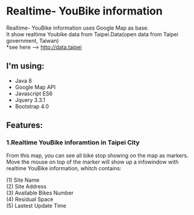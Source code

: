 # Realtime- YouBike information
Realtime- YouBike information uses Google Map as base.</br>
It show realtime Youbike data from Taipei.Data(open data from Taipei government, Taiwan)</br>
*see here --> http://data.taipei

## I'm using:

* Java 8
* Google Map API
* Javascript ES6
* Jquery 3.3.1
* Bootstrap 4.0

## Features:

### 1.Realtime YouBike inforamtion in Taipei City
From this map, you can see all bike stop showing on the map as markers.</br>
Move the mouse on top of the marker will show up a infowindow with realtime YouBike information,
whitch contains:

(1) Site Name</br>
(2) Site Address</br>
(3) Available Bikes Number</br>
(4) Residual Space</br>
(5) Lastest Update Time</br>
